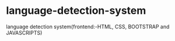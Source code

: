 # language-detection-system
language detection system(frontend:-HTML, CSS, BOOTSTRAP and JAVASCRIPTS)
